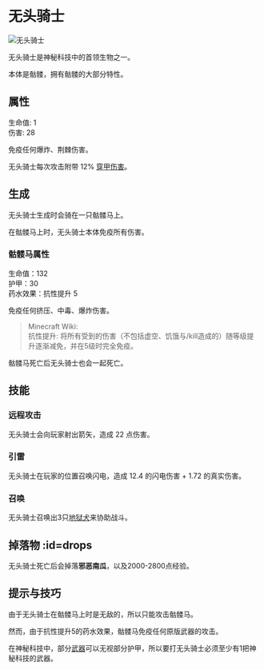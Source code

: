 # 无头骑士

![无头骑士](https://cdn.jsdelivr.net/gh/GuizhanCraft/FoxyMachines-Wiki/images/headless-horseman.png ':size=25%')

无头骑士是神秘科技中的首领生物之一。

本体是骷髅，拥有骷髅的大部分特性。

## 属性

生命值: 1  
伤害: 28  

免疫任何爆炸、荆棘伤害。

无头骑士每次攻击附带 12% [穿甲伤害](/Damage)。

## 生成

无头骑士生成时会骑在一只骷髅马上。

在骷髅马上时，无头骑士本体免疫所有伤害。

### 骷髅马属性

生命值：132  
护甲：30  
药水效果：抗性提升 5

免疫任何挤压、中毒、爆炸伤害。

> Minecraft Wiki:  
> 抗性提升: 将所有受到的伤害（不包括虚空、饥饿与/kill造成的）随等级提升逐渐减免，并在5级时完全免疫。

骷髅马死亡后无头骑士也会一起死亡。

## 技能

### 远程攻击

无头骑士会向玩家射出箭矢，造成 22 点伤害。

### 引雷

无头骑士在玩家的位置召唤闪电，造成 12.4 的闪电伤害 + 1.72 的真实伤害。

### 召唤

无头骑士召唤出3只[地狱犬](/Helldog)来协助战斗。

## 掉落物 :id=drops

无头骑士死亡后会掉落**邪恶南瓜**，以及2000-2800点经验。

## 提示与技巧

由于无头骑士在骷髅马上时是无敌的，所以只能攻击骷髅马。

然而，由于抗性提升5的药水效果，骷髅马免疫任何原版武器的攻击。

在神秘科技中，部分[武器](/Weapons)可以无视部分护甲，所以要打无头骑士必须至少有1把神秘科技的武器。
